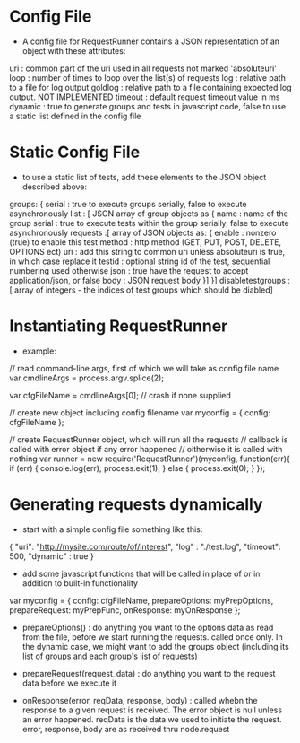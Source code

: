 Config File
==================
* A config file for RequestRunner contains a JSON representation of an object with these attributes:

uri   : common part of the uri used in all requests not marked 'absoluteuri'
loop  : number of times to loop over the list(s) of requests
log   : relative path to a file for log output
goldlog : relative path to a file containing expected log output. NOT IMPLEMENTED
timeout : default request timeout value in ms
dynamic : true to generate groups and tests in javascript code, false to use a static list defined in the config file


Static Config File
==================
* to use a static list of tests, add these elements to the JSON object described above:

groups: {
    serial : true to execute groups serially, false to execute asynchronously
    list : [ JSON array of group objects as
           { name : name of the group
             serial : true to execute tests within the group serially, false to execute asynchronously
             requests :[ array of JSON objects as:
                       { enable : nonzero (true) to enable this test
                         method : http method (GET, PUT, POST, DELETE, OPTIONS ect)
                         uri    : add this string to common uri unless absoluteuri is true, in which case replace it
                         testid : optional string id of the test, sequential numbering used otherwise
                         json   : true have the request to accept application/json, or false
                         body   : JSON request body
            }]
    }]
disabletestgroups : [ array of integers - the indices of test groups which should be diabled] 

Instantiating RequestRunner
===========================
* example:

// read command-line args, first of which we will take as config file name 
var cmdlineArgs = process.argv.splice(2);

var cfgFileName = cmdlineArgs[0]; // crash if none supplied

// create new object including config filename
var myconfig = {
    config: cfgFileName
};

// create RequestRunner object, which will run all the requests
// callback is called with error object if any error happened
// oitherwise it is called with nothing
var runner = new require('RequestRunner')(myconfig, function(err){
    if (err) {
        console.log(err);
        process.exit(1);
    } else {
        process.exit(0);
    }
});


Generating requests dynamically
===============================
* start with a simple config file something like this:

{
    "uri": "http://mysite.com/route/of/interest",
    "log" : "./test.log",
    "timeout": 500,
    "dynamic" : true
}

* add some javascript functions that will be called in 
  place of or in addition to built-in functionality

var myconfig = { config: cfgFileName, 
                prepareOptions: myPrepOptions,
                prepareRequest: myPrepFunc, 
                onResponse: myOnResponse
};

* prepareOptions() : do anything you want to the options data as read from the file, 
  before we start running the requests.  called once only.  In the dynamic case, 
  we might want to add the groups object (including its list of groups and each group's 
  list of requests)

* prepareRequest(request_data) : do anything you want to the request data before we execute it

* onResponse(error, reqData, response, body) : called whebn the response to a given request is
  received.  The error object is null unless an error happened.  reqData is the data we used to 
  initiate the request. error, response, body are as received thru node.request  


